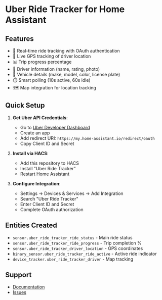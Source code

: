 # Uber Ride Tracker for Home Assistant

## Features
- 🚗 Real-time ride tracking with OAuth authentication
- 📍 Live GPS tracking of driver location
- 📊 Trip progress percentage
- 👤 Driver information (name, rating, photo)
- 🚙 Vehicle details (make, model, color, license plate)
- ⏱️ Smart polling (10s active, 60s idle)
- 🗺️ Map integration for location tracking

## Quick Setup

1. **Get Uber API Credentials**:
   - Go to [Uber Developer Dashboard](https://developer.uber.com/)
   - Create an app
   - Add redirect URI: `https://my.home-assistant.io/redirect/oauth`
   - Copy Client ID and Secret

2. **Install via HACS**:
   - Add this repository to HACS
   - Install "Uber Ride Tracker"
   - Restart Home Assistant

3. **Configure Integration**:
   - Settings → Devices & Services → Add Integration
   - Search "Uber Ride Tracker"
   - Enter Client ID and Secret
   - Complete OAuth authorization

## Entities Created
- `sensor.uber_ride_tracker_ride_status` - Main ride status
- `sensor.uber_ride_tracker_ride_progress` - Trip completion %
- `sensor.uber_ride_tracker_driver_location` - GPS coordinates
- `binary_sensor.uber_ride_tracker_ride_active` - Active ride indicator
- `device_tracker.uber_ride_tracker_driver` - Map tracking

## Support
- [Documentation](https://github.com/yourusername/ha-uber-ride-tracker)
- [Issues](https://github.com/yourusername/ha-uber-ride-tracker/issues)